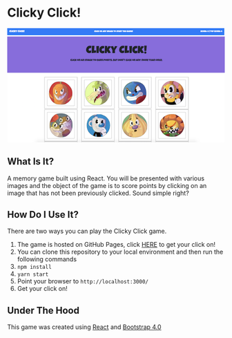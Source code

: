 # Clicky Click!

![Clicky Click](/github/images/sample-screenshot.png)

## What Is It?
A memory game built using React.  You will be presented with various images and the object of the game is to score points by clicking on an image that has not been previously clicked.  Sound simple right?

## How Do I Use It?
There are two ways you can play the Clicky Click game.

1. The game is hosted on GitHub Pages, click [HERE](https://xtiane.github.io/clicky-click/) to get your click on!
2. You can clone this repository to your local environment and then run the following commands
 1. ```npm install```
 2. ```yarn start```
 3. Point your browser to ```http://localhost:3000/```
 4. Get your click on!

## Under The Hood
This game was created using [React](https://reactjs.org/) and [Bootstrap 4.0](http://getbootstrap.com/)
